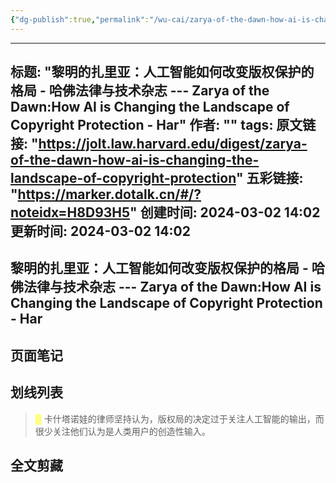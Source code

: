 ```yaml
---
{"dg-publish":true,"permalink":"/wu-cai/zarya-of-the-dawn-how-ai-is-changing-the-landscape-of-copyright-protection-har-h8-d93-h5/","dgPassFrontmatter":true}
---
```




---
标题: "黎明的扎里亚：人工智能如何改变版权保护的格局 - 哈佛法律与技术杂志 --- Zarya of the Dawn:How AI is Changing the Landscape of Copyright Protection - Har"
作者: ""
tags: 
原文链接: "https://jolt.law.harvard.edu/digest/zarya-of-the-dawn-how-ai-is-changing-the-landscape-of-copyright-protection"
五彩链接: "https://marker.dotalk.cn/#/?noteidx=H8D93H5"
创建时间: 2024-03-02 14:02
更新时间: 2024-03-02 14:02
---

## 黎明的扎里亚：人工智能如何改变版权保护的格局 - 哈佛法律与技术杂志 --- Zarya of the Dawn:How AI is Changing the Landscape of Copyright Protection - Har 

## 页面笔记


## 划线列表
> <font color="#FFFF83">█  </font>卡什塔诺娃的律师坚持认为，版权局的决定过于关注人工智能的输出，而很少关注他们认为是人类用户的创造性输入。


## 全文剪藏

